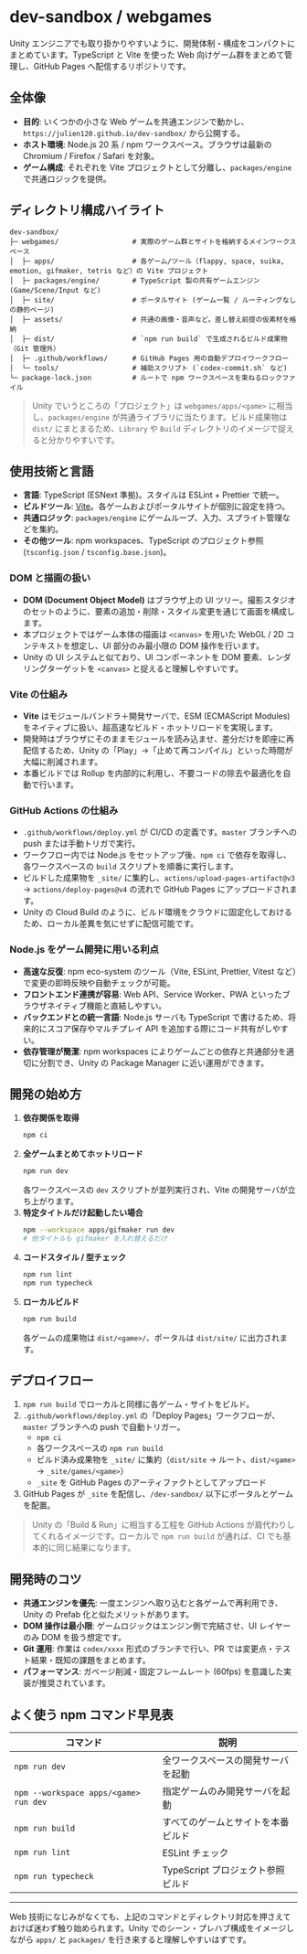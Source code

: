 # dev-sandbox / webgames

Unity エンジニアでも取り掛かりやすいように、開発体制・構成をコンパクトにまとめています。TypeScript と Vite を使った Web 向けゲーム群をまとめて管理し、GitHub Pages へ配信するリポジトリです。

## 全体像

- **目的**: いくつかの小さな Web ゲームを共通エンジンで動かし、`https://julien120.github.io/dev-sandbox/` から公開する。
- **ホスト環境**: Node.js 20 系 / npm ワークスペース。ブラウザは最新の Chromium / Firefox / Safari を対象。
- **ゲーム構成**: それぞれを Vite プロジェクトとして分離し、`packages/engine` で共通ロジックを提供。

## ディレクトリ構成ハイライト

```text
dev-sandbox/
├─ webgames/                  # 実際のゲーム群とサイトを格納するメインワークスペース
│  ├─ apps/                   # 各ゲーム/ツール（flappy, space, suika, emotion, gifmaker, tetris など）の Vite プロジェクト
│  ├─ packages/engine/        # TypeScript 製の共有ゲームエンジン (Game/Scene/Input など)
│  ├─ site/                   # ポータルサイト (ゲーム一覧 / ルーティングなしの静的ページ)
│  ├─ assets/                 # 共通の画像・音声など。差し替え前提の仮素材を格納
│  ├─ dist/                   # `npm run build` で生成されるビルド成果物（Git 管理外）
│  ├─ .github/workflows/      # GitHub Pages 用の自動デプロイワークフロー
│  └─ tools/                  # 補助スクリプト (`codex-commit.sh` など)
└─ package-lock.json          # ルートで npm ワークスペースを束ねるロックファイル
```

> Unity でいうところの「プロジェクト」は `webgames/apps/<game>` に相当し、`packages/engine` が共通ライブラリに当たります。ビルド成果物は `dist/` にまとまるため、`Library` や `Build` ディレクトリのイメージで捉えると分かりやすいです。

## 使用技術と言語

- **言語**: TypeScript (ESNext 準拠)。スタイルは ESLint + Prettier で統一。
- **ビルドツール**: [Vite](https://vitejs.dev/)。各ゲームおよびポータルサイトが個別に設定を持つ。
- **共通ロジック**: `packages/engine` にゲームループ、入力、スプライト管理などを集約。
- **その他ツール**: npm workspaces、TypeScript のプロジェクト参照 (`tsconfig.json` / `tsconfig.base.json`)。

### DOM と描画の扱い

- **DOM (Document Object Model)** はブラウザ上の UI ツリー。撮影スタジオのセットのように、要素の追加・削除・スタイル変更を通じて画面を構成します。
- 本プロジェクトではゲーム本体の描画は `<canvas>` を用いた WebGL / 2D コンテキストを想定し、UI 部分のみ最小限の DOM 操作を行います。
- Unity の UI システムと似ており、UI コンポーネントを DOM 要素、レンダリングターゲットを `<canvas>` と捉えると理解しやすいです。

### Vite の仕組み

- **Vite** はモジュールバンドラ＋開発サーバで、ESM (ECMAScript Modules) をネイティブに扱い、超高速なビルド・ホットリロードを実現します。
- 開発時はブラウザにそのままモジュールを読み込ませ、差分だけを即座に再配信するため、Unity の「Play」→「止めて再コンパイル」といった時間が大幅に削減されます。
- 本番ビルドでは Rollup を内部的に利用し、不要コードの除去や最適化を自動で行います。

### GitHub Actions の仕組み

- `.github/workflows/deploy.yml` が CI/CD の定義です。`master` ブランチへの push または手動トリガで実行。
- ワークフロー内では Node.js をセットアップ後、`npm ci` で依存を取得し、各ワークスペースの `build` スクリプトを順番に実行します。
- ビルドした成果物を `_site/` に集約し、`actions/upload-pages-artifact@v3` → `actions/deploy-pages@v4` の流れで GitHub Pages にアップロードされます。
- Unity の Cloud Build のように、ビルド環境をクラウドに固定化しておけるため、ローカル差異を気にせずに配信可能です。

### Node.js をゲーム開発に用いる利点

- **高速な反復**: npm eco-system のツール（Vite, ESLint, Prettier, Vitest など）で変更の即時反映や自動チェックが可能。
- **フロントエンド連携が容易**: Web API、Service Worker、PWA といったブラウザネイティブ機能と直結しやすい。
- **バックエンドとの統一言語**: Node.js サーバも TypeScript で書けるため、将来的にスコア保存やマルチプレイ API を追加する際にコード共有がしやすい。
- **依存管理が簡潔**: npm workspaces によりゲームごとの依存と共通部分を適切に分割でき、Unity の Package Manager に近い運用ができます。

## 開発の始め方

1. **依存関係を取得**
   ```bash
   npm ci
   ```
2. **全ゲームまとめてホットリロード**
   ```bash
   npm run dev
   ```
   各ワークスペースの `dev` スクリプトが並列実行され、Vite の開発サーバが立ち上がります。
3. **特定タイトルだけ起動したい場合**
   ```bash
   npm --workspace apps/gifmaker run dev
   # 他タイトルも gifmaker を入れ替えるだけ
   ```
4. **コードスタイル / 型チェック**
   ```bash
   npm run lint
   npm run typecheck
   ```
5. **ローカルビルド**
   ```bash
   npm run build
   ```
   各ゲームの成果物は `dist/<game>/`、ポータルは `dist/site/` に出力されます。

## デプロイフロー

1. `npm run build` でローカルと同様に各ゲーム・サイトをビルド。
2. `.github/workflows/deploy.yml` の「Deploy Pages」ワークフローが、`master` ブランチへの push で自動トリガー。
   - `npm ci`
   - 各ワークスペースの `npm run build`
   - ビルド済み成果物を `_site/` に集約（`dist/site` → ルート、`dist/<game>` → `_site/games/<game>`）
   - `_site` を GitHub Pages のアーティファクトとしてアップロード
3. GitHub Pages が `_site` を配信し、`/dev-sandbox/` 以下にポータルとゲームを配置。

> Unity の「Build & Run」に相当する工程を GitHub Actions が肩代わりしてくれるイメージです。ローカルで `npm run build` が通れば、CI でも基本的に同じ結果になります。

## 開発時のコツ

- **共通エンジンを優先**: 一度エンジンへ取り込むと各ゲームで再利用でき、Unity の Prefab 化と似たメリットがあります。
- **DOM 操作は最小限**: ゲームロジックはエンジン側で完結させ、UI レイヤーのみ DOM を扱う想定です。
- **Git 運用**: 作業は `codex/xxxx` 形式のブランチで行い、PR では変更点・テスト結果・既知の課題をまとめます。
- **パフォーマンス**: ガベージ削減・固定フレームレート (60fps) を意識した実装が推奨されています。

## よく使う npm コマンド早見表

| コマンド | 説明 |
| --- | --- |
| `npm run dev` | 全ワークスペースの開発サーバを起動 |
| `npm --workspace apps/<game> run dev` | 指定ゲームのみ開発サーバを起動 |
| `npm run build` | すべてのゲームとサイトを本番ビルド |
| `npm run lint` | ESLint チェック |
| `npm run typecheck` | TypeScript プロジェクト参照ビルド |

---

Web 技術になじみがなくても、上記のコマンドとディレクトリ対応を押さえておけば迷わず触り始められます。Unity でのシーン・プレハブ構成をイメージしながら `apps/` と `packages/` を行き来すると理解しやすいはずです。
